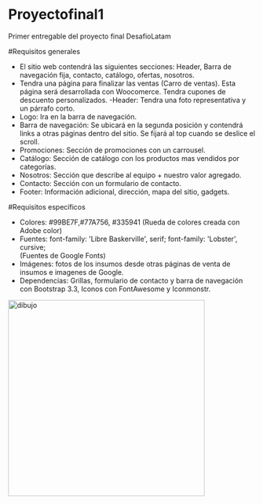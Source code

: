 # Proyectofinal1
Primer entregable del proyecto final DesafioLatam 

#Requisitos generales
 - El sitio web contendrá las siguientes secciones: Header, Barra de navegación fija, contacto, catálogo, ofertas, nosotros.
 - Tendra una página para finalizar las ventas (Carro de ventas). Esta página será desarrollada con Woocomerce. Tendra cupones de descuento personalizados.
 -Header: Tendra una foto representativa y un párrafo corto. 
 - Logo: Ira en la barra de navegación.
 - Barra de navegación: Se ubicará en la segunda posición y contendrá links a otras páginas dentro del sitio. Se fijará al top cuando se deslice el scroll. 
 - Promociones: Sección de promociones con un carrousel.    
 - Catálogo: Sección de catálogo con los productos mas vendidos por categorías. 
 - Nosotros: Sección que describe al equipo + nuestro valor agregado. 
 - Contacto: Sección con un formulario de contacto.
 - Footer: Información adicional, dirección, mapa del sitio, gadgets. 

#Requisitos específicos
 - Colores: #99BE7F,#77A756, #335941 (Rueda de colores creada con Adobe color)
 - Fuentes: font-family: 'Libre Baskerville', serif;
			font-family: 'Lobster', cursive;	
			(Fuentes de Google Fonts)
 - Imágenes: fotos de los insumos desde otras páginas de venta de insumos e imagenes de Google.
 - Dependencias: Grillas, formulario de contacto y barra de navegación con Bootstrap 3.3, Iconos con FontAwesome y Iconmonstr.  

 <img src="dibujo.jpg" height="400" alt="dibujo"/>
